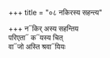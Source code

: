 +++
title = "०८ नकिरस्य सहन्त्य"

+++
न᳓किर् अस्य सहन्तिय  
परिएता᳓ क᳓यस्य चित्  
वा᳓जो अस्ति श्रवा᳓यियः